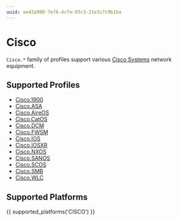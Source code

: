 ```yaml
---
uuid: ae42a900-7e76-4cfe-93c3-21e3c7c9b1ba
---
```

# Cisco

`Cisco.*` family of profiles support various [Cisco Systems](http://cisco.com/)
network equipment.

## Supported Profiles

- [Cisco.1900](Cisco.1900.md)
- [Cisco.ASA](Cisco.ASA.md)
- [Cisco.AireOS](Cisco.AireOS.md)
- [Cisco.CatOS](Cisco.CatOS.md)
- [Cisco.DCM](Cisco.DCM.md)
- [Cisco.FWSM](Cisco.FWSM.md)
- [Cisco.IOS](Cisco.IOS.md)
- [Cisco.IOSXR](Cisco.IOSXR.md)
- [Cisco.NXOS](Cisco.NXOS.md)
- [Cisco.SANOS](Cisco.SANOS.md)
- [Cisco.SCOS](Cisco.SCOS.md)
- [Cisco.SMB](Cisco.SMB.md)
- [Cisco.WLC](Cisco.WLC.md)

## Supported Platforms

{{ supported_platforms('CISCO') }}
